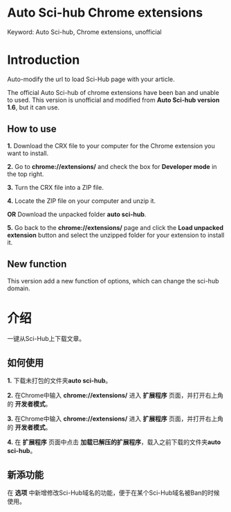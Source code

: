 # Auto Sci-hub Chrome extensions

Keyword: Auto Sci-hub, Chrome extensions, unofficial

# Introduction

Auto-modify the url to load Sci-Hub page with your article.

The official Auto Sci-hub of chrome extensions have been ban and unable to used. This version is unofficial and modified from **Auto Sci-hub version 1.6**, but it can use.

## How to use

**1.** Download the CRX file to your computer for the Chrome extension you want to install.

**2.** Go to  **chrome://extensions/**  and check the box for  **Developer mode**  in the top right.

**3.** Turn the CRX file into a ZIP file.

**4.** Locate the ZIP file on your computer and unzip it.

**OR** Download the unpacked folder **auto sci-hub**.

**5.** Go back to the **chrome://extensions/** page and click the  **Load unpacked extension**  button and select the unzipped folder for your extension to install it.

## New function

This version add a new function of options, which can change the sci-hub domain.

# 介绍
一键从Sci-Hub上下载文章。

## 如何使用

**1.** 下载未打包的文件夹**auto sci-hub**。

**2.** 在Chrome中输入 **chrome://extensions/** 进入 **扩展程序** 页面，并打开右上角的 **开发者模式**。

**3.** 在Chrome中输入 **chrome://extensions/** 进入 **扩展程序** 页面，并打开右上角的 **开发者模式**。

**4.** 在 **扩展程序** 页面中点击 **加载已解压的扩展程序**，载入之前下载的文件夹**auto sci-hub**。

## 新添功能
在 **选项** 中新增修改Sci-Hub域名的功能，便于在某个Sci-Hub域名被Ban的时候使用。
